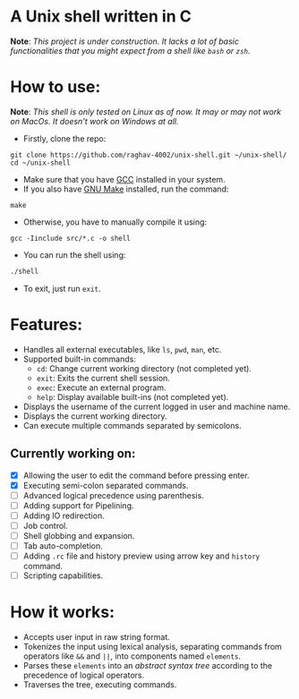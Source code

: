 # A Unix shell written in C
**Note**: *This project is under construction. It lacks a lot of basic functionalities that you might expect from a shell like `bash` or `zsh`.*

# How to use:
**Note**: *This shell is only tested on Linux as of now. It may or may not work on MacOs. It doesn't work on Windows at all.*

- Firstly, clone the repo:
```shell
git clone https://github.com/raghav-4002/unix-shell.git ~/unix-shell/
cd ~/unix-shell
```
- Make sure that you have [GCC](https://gcc.gnu.org/) installed in your system.
- If you also have [GNU Make](https://www.gnu.org/software/make/) installed, run the command:
```shell
make
```
- Otherwise, you have to manually compile it using:
```
gcc -Iinclude src/*.c -o shell
```
- You can run the shell using:
```bash
./shell
```
- To exit, just run `exit`.


# Features:
- Handles all external executables, like `ls`, `pwd`, `man`, etc.
- Supported built-in commands:
    - `cd`: Change current working directory (not completed yet).
    - `exit`: Exits the current shell session.
    - `exec`: Execute an external program.
    - `help`: Display available built-ins (not completed yet).
- Displays the username of the current logged in user and machine name.
- Displays the current working directory.
- Can execute multiple commands separated by semicolons.

## Currently working on:
- [x] Allowing the user to edit the command before pressing enter.
- [x] Executing semi-colon separated commands.
- [ ] Advanced logical precedence using parenthesis.
- [ ] Adding support for Pipelining.
- [ ] Adding IO redirection.
- [ ] Job control.
- [ ] Shell globbing and expansion.
- [ ] Tab auto-completion.
- [ ] Adding `.rc` file and history preview using arrow key and `history` command.
- [ ] Scripting capabilities.

# How it works:
- Accepts user input in raw string format.
- Tokenizes the input using lexical analysis, separating commands from operators like `&&` and `||`, into components named `elements`.
- Parses these `elements` into an *abstract syntax tree* according to the precedence of logical operators.
- Traverses the tree, executing commands.
